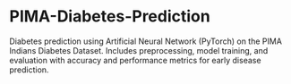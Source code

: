 # PIMA-Diabetes-Prediction
Diabetes prediction using Artificial Neural Network (PyTorch) on the PIMA Indians Diabetes Dataset. Includes preprocessing, model training, and evaluation with accuracy and performance metrics for early disease prediction.
